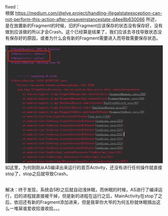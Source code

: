 fixed：<br>根据 https://medium.com/@elye.project/handling-illegalstateexception-can-not-perform-this-action-after-onsaveinstancestate-d4ee8b630066 所述，是在放置新的Fragment的时候，旧的Fragment应该保存的状态没有保存好，没有做到应该做的所以才会Crash。这个已经算是结果了，我们应该去寻找导致状态没有保存好的原因，或者为什么会有新的Fragment需要进入而导致需要保存状态。

![8-1](img/8-1.png)
如这里，为何刚刚从AS编译出来运行的首页Activity，还没有进行任何操作就直接stop了，stop之后就导致Crash。

<br>解决：终于发现，系统会5秒之后就自动浅休眠，而休眠的时候，AS进行了编译运行，旧的进程就直接被干掉，但是新的进程在运行之后，MainActivity在stop了之后，依旧还有新的Fragment添加进来，但是我草你大爷的为何五秒就休眠搞出这么一堆屎谁爱收拾谁收拾。。。